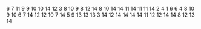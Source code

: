6
7
11
9
9
10
10
14
12
3
8
10
9
8
12
14
8
10
14
14
11
14
11
11
14
2
4
1
6
6
4
8
10
9
10
6
7
14
12
12
10
7
14
5
9
13
13
13
3
14
12
14
14
14
14
11
12
12
14
14
8
12
13
14
